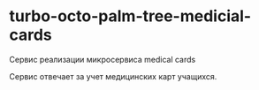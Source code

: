 # turbo-octo-palm-tree-medicial-cards

Сервис реализации микросервиса medical cards

Сервис отвечает за учет медицинских карт учащихся.